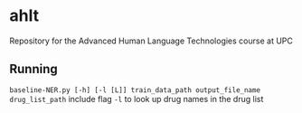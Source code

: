 # ahlt
Repository for the Advanced Human Language Technologies course at UPC

## Running 

`baseline-NER.py [-h] [-l [L]] train_data_path output_file_name drug_list_path`
include flag `-l` to look up drug names in the drug list
